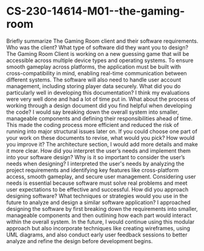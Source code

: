 # CS-230-14614-M01--the-gaming-room
Briefly summarize The Gaming Room client and their software requirements. Who was the client? What type of software did they want you to design?
The Gaming Room Client is working on a new guessing game that will be accessible across multiple device types and operating systems. To ensure smooth gameplay across platforms, the application must be built with cross-compatibility in mind, enabling real-time communication between different systems. The software will also need to handle user account management, including storing player data securely.
What did you do particularly well in developing this documentation?
I think my evaluations were very well done and had a lot of time put in.
What about the process of working through a design document did you find helpful when developing the code?
I would say breaking down the overall system into smaller, manageable components and defining their responsibilities ahead of time. This made the coding process more efficient and reduced the risk of running into major structural issues later on.
If you could choose one part of your work on these documents to revise, what would you pick? How would you improve it?
The architecture section, I would add more details and make it more clear.
How did you interpret the user’s needs and implement them into your software design? Why is it so important to consider the user’s needs when designing?
I interpreted the user's needs by analyzing the project requirements and identifying key features like cross-platform access, smooth gameplay, and secure user management. Considering user needs is essential because software must solve real problems and meet user expectations to be effective and successful.
How did you approach designing software? What techniques or strategies would you use in the future to analyze and design a similar software application?
I approached designing the software by first breaking down the requirements into smaller, manageable components and then outlining how each part would interact within the overall system. In the future, I would continue using this modular approach but also incorporate techniques like creating wireframes, using UML diagrams, and also conduct early user feedback sessions to better analyze and refine the design before development begins.
